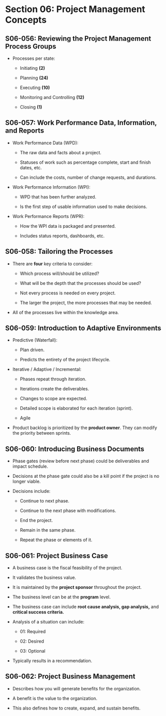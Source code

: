# Section 06: Project Management Concepts

## S06-056: Reviewing the Project Management Process Groups

  - Processes per state:
    
      - Initiating **(2)**
    
      - Planning **(24)**
    
      - Executing **(10)**
    
      - Monitoring and Controlling **(12)**
    
      - Closing **(1)**

## S06-057: Work Performance Data, Information, and Reports

  - Work Performance Data (WPD):
    
      - The raw data and facts about a project.
    
      - Statuses of work such as percentage complete, start and finish
        dates, etc.
    
      - Can include the costs, number of change requests, and durations.

  - Work Performance Information (WPI):
    
      - WPD that has been further analyzed.
    
      - Is the first step of usable information used to make decisions.

  - Work Performance Reports (WPR):
    
      - How the WPI data is packaged and presented.
    
      - Includes status reports, dashboards, etc.

## S06-058: Tailoring the Processes

  - There are **four** key criteria to consider:
    
      - Which process will/should be utilized?
    
      - What will be the depth that the processes should be used?
    
      - Not every process is needed on every project.
    
      - The larger the project, the more processes that may be needed.

  - All of the processes live within the knowledge area.

## S06-059: Introduction to Adaptive Environments

  - Predictive (Waterfall):
    
      - Plan driven.
    
      - Predicts the entirety of the project lifecycle.

  - Iterative / Adaptive / Incremental:
    
      - Phases repeat through iteration.
    
      - Iterations create the deliverables.
    
      - Changes to scope are expected.
    
      - Detailed scope is elaborated for each iteration (sprint).
    
      - Agile

  - Product backlog is prioritized by the **product owner**. They can
    modify the priority between sprints.

## S06-060: Introducing Business Documents

  - Phase gates (review before next phase) could be deliverables and
    impact schedule.

  - Decisions at the phase gate could also be a kill point if the
    project is no longer viable.

  - Decisions include:
    
      - Continue to next phase.
    
      - Continue to the next phase with modifications.
    
      - End the project.
    
      - Remain in the same phase.
    
      - Repeat the phase or elements of it.

## S06-061: Project Business Case

  - A business case is the fiscal feasibility of the project.

  - It validates the business value.

  - It is maintained by the **project sponsor** throughout the project.

  - The business level can be at the **program** level.

  - The business case can include **root cause analysis, gap analysis,**
    and **critical success criteria.**

  - Analysis of a situation can include:
    
      - 01: Required
    
      - 02: Desired
    
      - 03: Optional

  - Typically results in a recommendation.

## S06-062: Project Business Management

  - Describes how you will generate benefits for the organization.

  - A benefit is the value to the organization.

  - This also defines how to create, expand, and sustain benefits.
